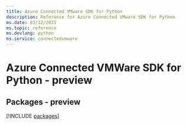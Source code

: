 ```yaml
---
title: Azure Connected VMware SDK for Python
description: Reference for Azure Connected VMware SDK for Python
ms.date: 03/12/2025
ms.topic: reference
ms.devlang: python
ms.service: connectedvmware
---
```

# Azure Connected VMWare SDK for Python - preview
## Packages - preview
[!INCLUDE [packages](connected-vmware-index.md)]